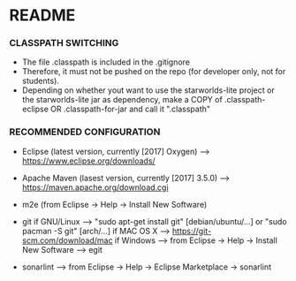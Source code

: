 # README #

### CLASSPATH SWITCHING ###

* The file .classpath is included in the .gitignore
* Therefore, it must not be pushed on the repo (for developer only, not for students).
* Depending on whether yout want to use the starworlds-lite project or the starworlds-lite jar as dependency, make a COPY of .classpath-eclipse OR .classpath-for-jar and call it ".classpath"

###  RECOMMENDED CONFIGURATION ###

* Eclipse (latest version, currently [2017] Oxygen) --> https://www.eclipse.org/downloads/
* Apache Maven (lasest version, currently [2017] 3.5.0) --> https://maven.apache.org/download.cgi
* m2e (from Eclipse -> Help -> Install New Software)
* git
	if GNU/Linux --> "sudo apt-get install git" [debian/ubuntu/...] or "sudo pacman -S git" [arch/...]
	if MAC OS X  --> https://git-scm.com/download/mac
	if Windows --> from Eclipse -> Help -> Install New Software --> egit

* sonarlint --> from Eclipse -> Help -> Eclipse Marketplace -> sonarlint 
